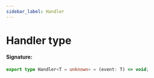 ```yaml
---
sidebar_label: Handler
---
```


# Handler type

#### Signature:

```typescript
export type Handler<T = unknown> = (event: T) => void;
```
